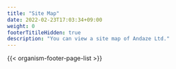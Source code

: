 ```yaml
---
title: "Site Map"
date: 2022-02-23T17:03:34+09:00
weight: 0
footerTitileHidden: true
description: "You can view a site map of Andaze Ltd."
---
```


{{< organism-footer-page-list >}}